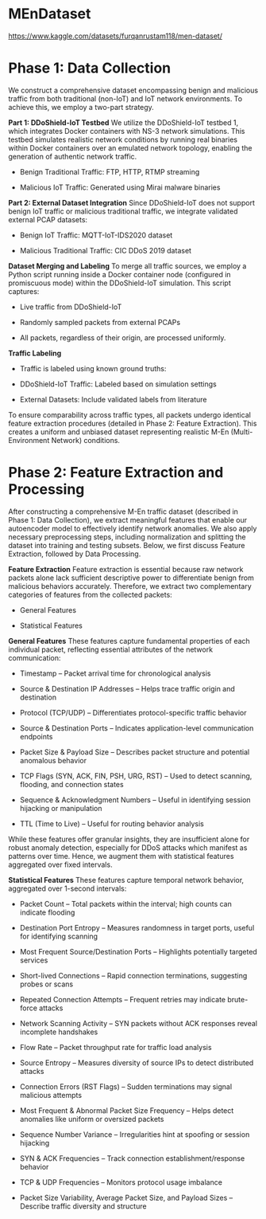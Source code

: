 # MEnDataset


https://www.kaggle.com/datasets/furqanrustam118/men-dataset/

# Phase 1: Data Collection

We construct a comprehensive dataset encompassing benign and malicious traffic from both traditional (non-IoT) and IoT network environments. To achieve this, we employ a two-part strategy.

**Part 1: DDoShield-IoT Testbed**
We utilize the DDoShield-IoT testbed 1, which integrates Docker containers with NS-3 network simulations. This testbed simulates realistic network conditions by running real binaries within Docker containers over an emulated network topology, enabling the generation of authentic network traffic.

- Benign Traditional Traffic: FTP, HTTP, RTMP streaming

* Malicious IoT Traffic: Generated using Mirai malware binaries

**Part 2: External Dataset Integration**
Since DDoShield-IoT does not support benign IoT traffic or malicious traditional traffic, we integrate validated external PCAP datasets:

- Benign IoT Traffic: MQTT-IoT-IDS2020 dataset

* Malicious Traditional Traffic: CIC DDoS 2019 dataset

**Dataset Merging and Labeling**
To merge all traffic sources, we employ a Python script running inside a Docker container node (configured in promiscuous mode) within the DDoShield-IoT simulation. This script captures:

- Live traffic from DDoShield-IoT

* Randomly sampled packets from external PCAPs

+ All packets, regardless of their origin, are processed uniformly.

**Traffic Labeling**
- Traffic is labeled using known ground truths:

* DDoShield-IoT Traffic: Labeled based on simulation settings

+ External Datasets: Include validated labels from literature

To ensure comparability across traffic types, all packets undergo identical feature extraction procedures (detailed in Phase 2: Feature Extraction). This creates a uniform and unbiased dataset representing realistic M-En (Multi-Environment Network) conditions.


# Phase 2: Feature Extraction and Processing
After constructing a comprehensive M-En traffic dataset (described in Phase 1: Data Collection), we extract meaningful features that enable our autoencoder model to effectively identify network anomalies. We also apply necessary preprocessing steps, including normalization and splitting the dataset into training and testing subsets. Below, we first discuss Feature Extraction, followed by Data Processing.

**Feature Extraction**
Feature extraction is essential because raw network packets alone lack sufficient descriptive power to differentiate benign from malicious behaviors accurately. Therefore, we extract two complementary categories of features from the collected packets:

- General Features

* Statistical Features

**General Features**
These features capture fundamental properties of each individual packet, reflecting essential attributes of the network communication:

- Timestamp – Packet arrival time for chronological analysis

* Source & Destination IP Addresses – Helps trace traffic origin and destination

+ Protocol (TCP/UDP) – Differentiates protocol-specific traffic behavior

- Source & Destination Ports – Indicates application-level communication endpoints

* Packet Size & Payload Size – Describes packet structure and potential anomalous behavior

+ TCP Flags (SYN, ACK, FIN, PSH, URG, RST) – Used to detect scanning, flooding, and connection states

- Sequence & Acknowledgment Numbers – Useful in identifying session hijacking or manipulation

* TTL (Time to Live) – Useful for routing behavior analysis

While these features offer granular insights, they are insufficient alone for robust anomaly detection, especially for DDoS attacks which manifest as patterns over time. Hence, we augment them with statistical features aggregated over fixed intervals.

**Statistical Features**
These features capture temporal network behavior, aggregated over 1-second intervals:

- Packet Count – Total packets within the interval; high counts can indicate flooding

* Destination Port Entropy – Measures randomness in target ports, useful for identifying scanning

+ Most Frequent Source/Destination Ports – Highlights potentially targeted services

- Short-lived Connections – Rapid connection terminations, suggesting probes or scans

* Repeated Connection Attempts – Frequent retries may indicate brute-force attacks

+ Network Scanning Activity – SYN packets without ACK responses reveal incomplete handshakes

- Flow Rate – Packet throughput rate for traffic load analysis

- Source Entropy – Measures diversity of source IPs to detect distributed attacks

- Connection Errors (RST Flags) – Sudden terminations may signal malicious attempts

- Most Frequent & Abnormal Packet Size Frequency – Helps detect anomalies like uniform or oversized packets

- Sequence Number Variance – Irregularities hint at spoofing or session hijacking

- SYN & ACK Frequencies – Track connection establishment/response behavior

- TCP & UDP Frequencies – Monitors protocol usage imbalance

- Packet Size Variability, Average Packet Size, and Payload Sizes – Describe traffic diversity and structure



